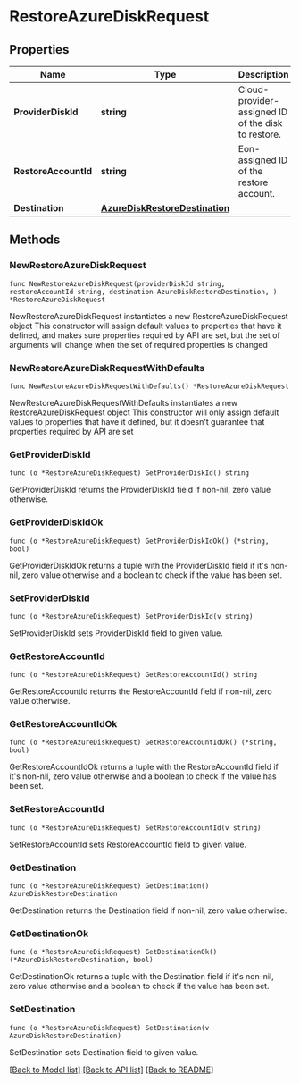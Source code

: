 # RestoreAzureDiskRequest

## Properties

Name | Type | Description | Notes
------------ | ------------- | ------------- | -------------
**ProviderDiskId** | **string** | Cloud-provider-assigned ID of the disk to restore. | 
**RestoreAccountId** | **string** | Eon-assigned ID of the restore account. | 
**Destination** | [**AzureDiskRestoreDestination**](AzureDiskRestoreDestination.md) |  | 

## Methods

### NewRestoreAzureDiskRequest

`func NewRestoreAzureDiskRequest(providerDiskId string, restoreAccountId string, destination AzureDiskRestoreDestination, ) *RestoreAzureDiskRequest`

NewRestoreAzureDiskRequest instantiates a new RestoreAzureDiskRequest object
This constructor will assign default values to properties that have it defined,
and makes sure properties required by API are set, but the set of arguments
will change when the set of required properties is changed

### NewRestoreAzureDiskRequestWithDefaults

`func NewRestoreAzureDiskRequestWithDefaults() *RestoreAzureDiskRequest`

NewRestoreAzureDiskRequestWithDefaults instantiates a new RestoreAzureDiskRequest object
This constructor will only assign default values to properties that have it defined,
but it doesn't guarantee that properties required by API are set

### GetProviderDiskId

`func (o *RestoreAzureDiskRequest) GetProviderDiskId() string`

GetProviderDiskId returns the ProviderDiskId field if non-nil, zero value otherwise.

### GetProviderDiskIdOk

`func (o *RestoreAzureDiskRequest) GetProviderDiskIdOk() (*string, bool)`

GetProviderDiskIdOk returns a tuple with the ProviderDiskId field if it's non-nil, zero value otherwise
and a boolean to check if the value has been set.

### SetProviderDiskId

`func (o *RestoreAzureDiskRequest) SetProviderDiskId(v string)`

SetProviderDiskId sets ProviderDiskId field to given value.


### GetRestoreAccountId

`func (o *RestoreAzureDiskRequest) GetRestoreAccountId() string`

GetRestoreAccountId returns the RestoreAccountId field if non-nil, zero value otherwise.

### GetRestoreAccountIdOk

`func (o *RestoreAzureDiskRequest) GetRestoreAccountIdOk() (*string, bool)`

GetRestoreAccountIdOk returns a tuple with the RestoreAccountId field if it's non-nil, zero value otherwise
and a boolean to check if the value has been set.

### SetRestoreAccountId

`func (o *RestoreAzureDiskRequest) SetRestoreAccountId(v string)`

SetRestoreAccountId sets RestoreAccountId field to given value.


### GetDestination

`func (o *RestoreAzureDiskRequest) GetDestination() AzureDiskRestoreDestination`

GetDestination returns the Destination field if non-nil, zero value otherwise.

### GetDestinationOk

`func (o *RestoreAzureDiskRequest) GetDestinationOk() (*AzureDiskRestoreDestination, bool)`

GetDestinationOk returns a tuple with the Destination field if it's non-nil, zero value otherwise
and a boolean to check if the value has been set.

### SetDestination

`func (o *RestoreAzureDiskRequest) SetDestination(v AzureDiskRestoreDestination)`

SetDestination sets Destination field to given value.



[[Back to Model list]](../README.md#documentation-for-models) [[Back to API list]](../README.md#documentation-for-api-endpoints) [[Back to README]](../README.md)


